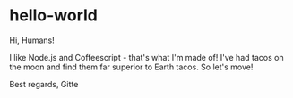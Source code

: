 # hello-world

Hi, Humans!

I like Node.js and Coffeescript - that's what I'm made of!
I've had tacos on the moon and find them far superior to Earth tacos.
So let's move!

Best regards,
Gitte
